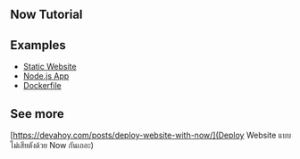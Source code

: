 Now Tutorial
---

## Examples

* [Static Website](/static-web)
* [Node.js App](/node-app)
* [Dockerfile](/docker-app)

## See more

[https://devahoy.com/posts/deploy-website-with-now/](Deploy Website แบบไม่เสียตังด้วย Now กันเถอะ)
